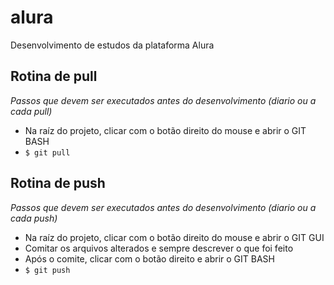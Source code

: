 # alura
Desenvolvimento de estudos da plataforma Alura


## Rotina de pull
*Passos que devem ser executados antes do desenvolvimento (diario ou a cada pull)*

* Na raíz do projeto, clicar com o botão direito do mouse e abrir o GIT BASH
* `$ git pull`


## Rotina de push
*Passos que devem ser executados antes do desenvolvimento (diario ou a cada push)*

* Na raíz do projeto, clicar com o botão direito do mouse e abrir o GIT GUI
* Comitar os arquivos alterados e sempre descrever o que foi feito
* Após o comite, clicar com o botão direito e abrir o GIT BASH
* `$ git push`
